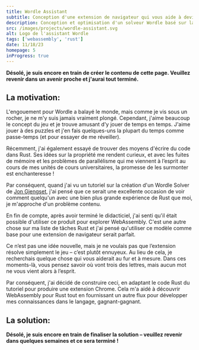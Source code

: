 ```yaml
---
title: Wordle Assistant
subtitle: Conception d'une extension de navigateur qui vous aide à deviner le meilleur mot suivant dans Wordle
description: Conception et optimisation d'un solveur Wordle basé sur la théorie de l'information en utilisant Rust. Ensuite, nous avons combiné les extensions de navigateur WebAssembly et Chrome pour permettre au solveur d'être utilisé de manière interactive pour aider dans le jeu Worlde existant.
src: /images/projects/wordle-assistant.svg
alt: Logo de l'assistant Wordle
tags: ['webassembly', 'rust']
date: 11/18/23
homepage: 5
inProgress: true
---
```


**Désolé, je suis encore en train de créer le contenu de cette page. Veuillez revenir dans un avenir proche et j'aurai tout terminé.**

## La motivation:

L'engouement pour Wordle a balayé le monde, mais comme je vis sous un rocher, je ne m'y suis jamais vraiment plongé. Cependant, j'aime beaucoup le concept du jeu et je trouve amusant d'y jouer de temps en temps. J'aime jouer à des puzzles et j'en fais quelques-uns la plupart du temps comme passe-temps (et pour essayer de me réveiller).

Récemment, j'ai également essayé de trouver des moyens d'écrire du code dans Rust. Ses idées sur la propriété me rendent curieux, et avec les fuites de mémoire et les problèmes de parallélisme qui me viennent à l’esprit au cours de mes unités de cours universitaires, la promesse de les surmonter est enchanteresse !

Par conséquent, quand j'ai vu un tutoriel sur la création d'un Wordle Solver de [Jon Gjengset](https://www.youtube.com/c/JonGjengset), j'ai pensé que ce serait une excellente occasion de voir comment quelqu'un avec une bien plus grande expérience de Rust que moi, je m'approche d'un problème contenu.

En fin de compte, après avoir terminé le didacticiel, j'ai senti qu'il était possible d'utiliser ce produit pour explorer WebAssembly. C'est une autre chose sur ma liste de tâches Rust et j'ai pensé qu'utiliser ce modèle comme base pour une extension de navigateur serait parfait.

Ce n’est pas une idée nouvelle, mais je ne voulais pas que l’extension résolve simplement le jeu – c’est plutôt ennuyeux. Au lieu de cela, je recherchais quelque chose qui vous aiderait au fur et à mesure. Dans ces moments-là, vous pensez savoir où vont trois des lettres, mais aucun mot ne vous vient alors à l’esprit.

Par conséquent, j'ai décidé de construire ceci, en adaptant le code Rust du tutoriel pour produire une extension Chrome. Cela m'a aidé à découvrir WebAssembly pour Rust tout en fournissant un autre flux pour développer mes connaissances dans le langage, gagnant-gagnant.

## La solution:

**Désolé, je suis encore en train de finaliser la solution – veuillez revenir dans quelques semaines et ce sera terminé !**
